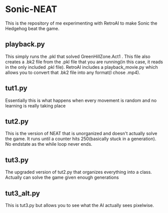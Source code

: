# Sonic-NEAT
This is the repository of me experimenting with RetroAI to make Sonic the Hedgehog beat the game.

## playback.py
This simply runs the .pkl that solved GreenHillZone.Act1 . This file also creates a .bk2 file from the .pkl file that you are running(in this case, it reads in the only included .pkl file). RetroAI includes a playback_movie.py which allows you to convert that .bk2 file into any format(I chose .mp4).

## tut1.py
Essentially this is what happens when every movement is random and no learning is really taking place

## tut2.py
This is the version of NEAT that is unorganized and doesn't actually solve the game. It runs until a counter hits 250(basically stuck in a generation). No endstate as the while loop never ends.

## tut3.py
The upgraded version of tut2.py that organizes everything into a class. Actually can solve the game given enough generations

## tut3_alt.py
This is tut3.py but allows you to see what the AI actually sees pixelwise.
